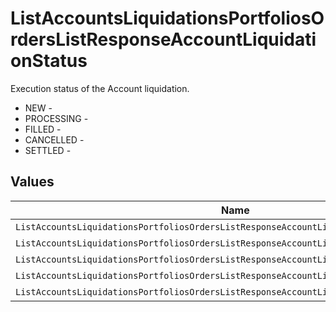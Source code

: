 # ListAccountsLiquidationsPortfoliosOrdersListResponseAccountLiquidationStatus

Execution status of the Account liquidation.
* NEW - 
* PROCESSING - 
* FILLED - 
* CANCELLED - 
* SETTLED - 


## Values

| Name                                                                                     | Value                                                                                    |
| ---------------------------------------------------------------------------------------- | ---------------------------------------------------------------------------------------- |
| `ListAccountsLiquidationsPortfoliosOrdersListResponseAccountLiquidationStatusNew`        | NEW                                                                                      |
| `ListAccountsLiquidationsPortfoliosOrdersListResponseAccountLiquidationStatusProcessing` | PROCESSING                                                                               |
| `ListAccountsLiquidationsPortfoliosOrdersListResponseAccountLiquidationStatusFilled`     | FILLED                                                                                   |
| `ListAccountsLiquidationsPortfoliosOrdersListResponseAccountLiquidationStatusCancelled`  | CANCELLED                                                                                |
| `ListAccountsLiquidationsPortfoliosOrdersListResponseAccountLiquidationStatusSettled`    | SETTLED                                                                                  |